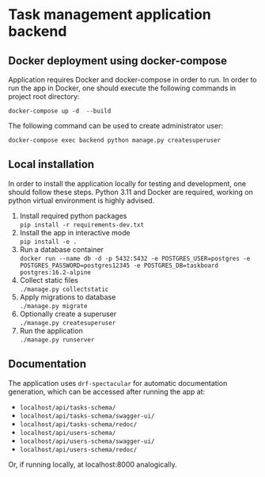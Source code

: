 # Task management application backend
## Docker deployment using docker-compose
Application requires Docker and docker-compose in order to run.
In order to run the app in Docker, one should execute the following commands in project root directory:
```shell
docker-compose up -d  --build
```
The following command can be used to create administrator user:
```shell
docker-compose exec backend python manage.py createsuperuser
```
## Local installation
In order to install the application locally for testing and development, one should follow these steps.
Python 3.11 and Docker are required, working on python virtual environment is highly advised.

1. Install required python packages  
`pip install -r requirements-dev.txt`
2. Install the app in interactive mode  
`pip install -e .`
3. Run a database container  
`docker run --name db -d -p 5432:5432 -e POSTGRES_USER=postgres -e POSTGRES_PASSWORD=postgres12345 -e POSTGRES_DB=taskboard postgres:16.2-alpine`
4. Collect static files  
`./manage.py collectstatic`
5. Apply migrations to database  
`./manage.py migrate`
6. Optionally create a superuser  
`./manage.py createsuperuser`
7. Run the application  
`./manage.py runserver`

## Documentation
The application uses `drf-spectacular` for automatic documentation generation, which can be accessed after running the app at:

- `localhost/api/tasks-schema/`
- `localhost/api/tasks-schema/swagger-ui/`
- `localhost/api/tasks-schema/redoc/`
- `localhost/api/users-schema/`
- `localhost/api/users-schema/swagger-ui/`
- `localhost/api/users-schema/redoc/`

Or, if running locally, at localhost:8000 analogically.
